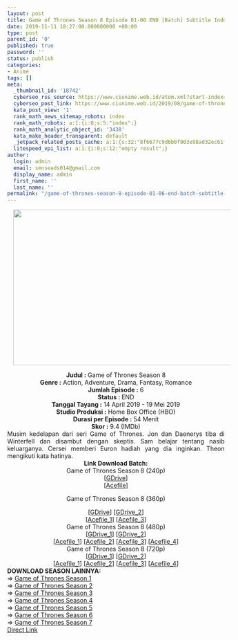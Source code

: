 ```yaml
---
layout: post
title: Game of Thrones Season 8 Episode 01-06 END [Batch] Subtitle Indonesia
date: 2019-11-11 18:27:00.000000000 +00:00
type: post
parent_id: '0'
published: true
password: ''
status: publish
categories:
- Anime
tags: []
meta:
  _thumbnail_id: '18742'
  cyberseo_rss_source: https://www.ciunime.web.id/atom.xml?start-index=1951&max-results=150
  cyberseo_post_link: https://www.ciunime.web.id/2019/08/game-of-thrones-season-8-episode-01-06.html
  kata_post_view: '1'
  rank_math_news_sitemap_robots: index
  rank_math_robots: a:1:{i:0;s:5:"index";}
  rank_math_analytic_object_id: '3438'
  kata_make_header_transparent: default
  _jetpack_related_posts_cache: a:1:{s:32:"8f6677c9d6b0f903e98ad32ec61f8deb";a:2:{s:7:"expires";i:1643958984;s:7:"payload";a:0:{}}}
  litespeed_vpi_list: a:1:{i:0;s:12:"empty result";}
author:
  login: admin
  email: senseads014@gmail.com
  display_name: admin
  first_name: ''
  last_name: ''
permalink: "/game-of-thrones-season-8-episode-01-06-end-batch-subtitle-indonesia/"
---
```

<div class="separator" style="clear: both; text-align: center;"><a href="https://1.bp.blogspot.com/-V2VzRX93Bbs/XVA5WB-lk6I/AAAAAAAAdGc/CuAmUCg8p8Mki1BjVUY09nWy6ddJDOmQACLcBGAs/s1600/Game%2Bof%2BThrones%2BSeason%2B8.jpg" imageanchor="1" style="margin-left: 1em; margin-right: 1em;"><img border="0" data-original-height="720" data-original-width="1280" height="360" src="{{ site.baseurl }}/assets/2019/11/Game%2Bof%2BThrones%2BSeason%2B8.jpg" width="640" /></a></div>
<p>
<div style="text-align: center;"><b>Judul</b><b><b> </b>:</b> Game of Thrones Season 8</div>
<div style="text-align: center;"><b>Genre :</b> Action, Adventure, Drama, Fantasy, Romance</div>
<div style="text-align: center;"><b>Jumlah Episode :</b> 6<br /><b>Status :&nbsp;</b>END<br /><b>Tanggal Tayang :</b> 14 April 2019 - 19 Mei 2019<br /><b>Studio Produksi :</b> Home Box Office (HBO)<br /><b>Durasi per Episode :</b> 54 Menit</div>
<div style="text-align: center;"><b>Skor :</b> 9.4 (IMDb)</div>
<div style="text-align: center;"></div>
<div style="text-align: justify;"><span class="isi">Musim kedelapan dari seri Game of Thrones. Jon dan Daenerys tiba di Winterfell dan disambut dengan skeptis. Sam belajar tentang nasib keluarganya. Cersei memberi Euron hadiah yang dia inginkan. Theon mengikuti kata hatinya.</span></div>
<div style="text-align: justify;"></div>
<div style="text-align: justify;"></div>
<div style="text-align: center;">
<div style="text-align: center;"><b>Link Download Batch:</b></div>
<div style="text-align: center;">
<div style="text-align: center;">Game of Thrones Season 8 (240p)</div>
<div style="text-align: center;">
<div style="text-align: center;">[<a href="https://drive.google.com/uc?export=download&amp;id=1k5ks5eXjcdCeUJoTeNXHm-hd6BHTthr1" target="_blank" rel="noopener">GDrive</a>]<br />[<a href="https://acefile.co/f/8798127/bakacan-id-game-of-thrones-s8-240p-rar" target="_blank" rel="noopener">Acefile</a>]</p>
</div>
</div>
<p>Game of Thrones Season 8 (360p)</p></div>
<div style="text-align: center;">
<div style="text-align: center;">[<a href="https://drive.google.com/uc?export=download&amp;id=1AkytNdpBV9QUgXwfV1dRD6VfCqD5T84h" target="_blank" rel="noopener">GDrive</a>] [<a href="https://drive.google.com/uc?export=download&amp;id=1O8mftjP8HgG_kls-vc0EHKIUwweb1OO4" target="_blank" rel="noopener">GDrive_2</a>]<br />[<a href="https://acefile.co/f/8798126/bakacan-id-game-of-thrones-s8-360p-rar" target="_blank" rel="noopener">Acefile_1</a>] [<a href="https://acefile.co/f/8855425/koenime-got-s8-360p-rar" target="_blank" rel="noopener">Acefile_3</a>]</div>
<div style="text-align: center;">
<div style="text-align: center;">Game of Thrones Season 8 (480p)</div>
<div style="text-align: center;">[<a href="https://drive.google.com/uc?export=download&amp;id=1D3K8Yx5HM0JiCvAu66Qk9QlTU1outSMx" target="_blank" rel="noopener">GDrive_1</a>] [<a href="https://drive.google.com/uc?export=download&amp;id=1J3BZd3JHotehwQRMPEJhS5N8Ppl6dW11" target="_blank" rel="noopener">GDrive_2</a>]<br />[<a href="https://acefile.co/f/8808476/awsubs-got-s08-batch-01-06480p-rar" target="_blank" rel="noopener">Acefile_1</a>] [<a href="https://acefile.co/f/8798128/bakacan-id-game-of-thrones-s8-480p-rar" target="_blank" rel="noopener">Acefile_2</a>] [<a href="https://acefile.co/f/8855426/koenime-got-s8-480p-rar" target="_blank" rel="noopener">Acefile_3</a>] [<a href="https://acefile.co/f/11269472/batchindo_game-of-thrones-s8-webhd-480p-rar" target="_blank" rel="noopener">Acefile_4</a>]</div>
<div style="text-align: center;">
<div style="text-align: center;">Game of Thrones Season 8 (720p)</div>
<div style="text-align: center;">[<a href="https://drive.google.com/uc?export=download&amp;id=1RSlFc7ZzMrrhTQ-W9Y6ofjaVa13NeU74" target="_blank" rel="noopener">GDrive_1</a>] [<a href="https://drive.google.com/uc?export=download&amp;id=1jEGDfjYPaSW3uzX6Fo68r6edKrJ_nqyQ" target="_blank" rel="noopener">GDrive_2</a>]<br />[<a href="https://acefile.co/f/8808475/awsubs-got-s08-batch-01-06720p-rar" target="_blank" rel="noopener">Acefile_1</a>] [<a href="https://acefile.co/f/8798125/bakacan-id-game-of-thrones-s8-720p-rar" target="_blank" rel="noopener">Acefile_2</a>] [<a href="https://acefile.co/f/8840151/koenime-got-s8-720p-rar" target="_blank" rel="noopener">Acefile_3</a>] [<a href="https://acefile.co/f/11269493/batchindo_game-of-thrones-s8-webhd-720p-rar" target="_blank" rel="noopener">Acefile_4</a>]
<div style="text-align: left;"></div>
<div style="text-align: justify;"></div>
<div style="text-align: justify;"><b>DOWNLOAD SEASON LAINNYA:</b></div>
<div style="text-align: justify;"></div>
<div style="text-align: justify;">=&gt;&nbsp;<a href="https://www.ciunime.web.id/2019/08/game-of-thrones-season-1-episode-01-10.html" target="_blank" rel="noopener">Game of Thrones Season 1</a></div>
<div style="text-align: justify;">=&gt;&nbsp;<a href="https://www.ciunime.web.id/2019/11/game-of-thrones-season-2-episode-01-10.html" target="_blank" rel="noopener">Game of Thrones Season 2</a></div>
<div style="text-align: justify;">=&gt;&nbsp;<a href="https://www.ciunime.web.id/2019/11/game-of-thrones-season-3-episode-01-10.html" target="_blank" rel="noopener">Game of Thrones Season 3</a></div>
<div style="text-align: justify;">=&gt;&nbsp;<a href="https://www.ciunime.web.id/2019/11/game-of-thrones-season-4-episode-01-10.html" target="_blank" rel="noopener">Game of Thrones Season 4</a></div>
<div style="text-align: justify;">=&gt;&nbsp;<a href="https://www.ciunime.web.id/2019/11/game-of-thrones-season-5-episode-01-10.html" target="_blank" rel="noopener">Game of Thrones Season 5</a></div>
<div style="text-align: justify;">=&gt;&nbsp;<a href="https://www.ciunime.web.id/2019/11/game-of-thrones-season-6-episode-01-10.html" target="_blank" rel="noopener">Game of Thrones Season 6</a></div>
<div style="text-align: justify;">=&gt;&nbsp;<a href="https://www.ciunime.web.id/2019/11/game-of-thrones-season-7-episode-01-10.html" target="_blank" rel="noopener">Game of Thrones Season 7</a></div>
<div style="text-align: justify;"></div>
</div>
</div>
</div>
</div>
</div>
<link rel="stylesheet" href="https://cdnjs.cloudflare.com/ajax/libs/font-awesome/4.7.0/css/font-awesome.min.css" />
<div class="divbtn"> <a href="https://handymansurrender.com/fihup8buzv?key=94550f7ce39444073321dde3b8782f97" class="btn"><i class="fa fa-download"></i> Direct Link</a> </div>
